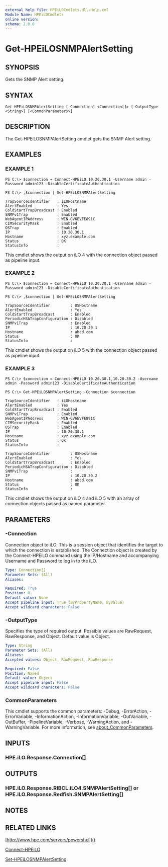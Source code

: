 ```yaml
---
external help file: HPEiLOCmdlets.dll-Help.xml
Module Name: HPEiLOCmdlets
online version:
schema: 2.0.0
---
```


# Get-HPEiLOSNMPAlertSetting

## SYNOPSIS
Gets the SNMP Alert setting.

## SYNTAX

```
Get-HPEiLOSNMPAlertSetting [-Connection] <Connection[]> [-OutputType <String>] [<CommonParameters>]
```

## DESCRIPTION
The Get-HPEiLOSNMPAlertSetting cmdlet gets the SNMP Alert setting.

## EXAMPLES

### EXAMPLE 1
```
PS C:\> $connection = Connect-HPEiLO 10.20.30.1 -Username admin -Password admin123 -DisableCertificateAuthentication

PS C:\> ,$connection | Get-HPEiLOSNMPAlertSetting

TrapSourceIdentifier   : iLOHostname
AlertEnabled           : Yes
ColdStartTrapBroadcast : Enabled
SNMPv1Trap             : Enabled
WebAgentIPAddress      : WIN-GV6EVFE891C
CIMSecurityMask        : Enabled
OSTrap                 : Enabled
IP                     : 10.20.30.1
Hostname               : xyz.example.com
Status                 : OK
StatusInfo             :
```

This cmdlet shows the output on iLO 4 with the connection object passed as pipeline input.

### EXAMPLE 2
```
PS C:\> $connection = Connect-HPEiLO 10.20.30.1 -Username admin -Password admin123 -DisableCertificateAuthentication

PS C:\> ,$connection | Get-HPEiLOSNMPAlertSetting

TrapSourceIdentifier         : OSHostname
AlertEnabled                 : Yes
ColdStartTrapBroadcast       : Enabled
PeriodicHSATrapConfiguration : Disabled
SNMPv1Trap                   : Enabled
IP                           : 10.20.30.1
Hostname                     : abcd.com
Status                       : OK
StatusInfo                   :
```

This cmdlet shows the output on iLO 5 with the connection object passed as pipeline input.

### EXAMPLE 3
```
PS C:\> $connection = Connect-HPEiLO 10.20.30.1,10.20.30.2 -Username admin -Password admin123 -DisableCertificateAuthentication

PS C:\> Get-HPEiLOSNMPAlertSetting -Connection $connection 

TrapSourceIdentifier   : iLOHostname
AlertEnabled           : Yes
ColdStartTrapBroadcast : Enabled
SNMPv1Trap             : Enabled
WebAgentIPAddress      : WIN-GV6EVFE891C
CIMSecurityMask        : Enabled
OSTrap                 : Enabled
IP                     : 10.20.30.1
Hostname               : xyz.example.com
Status                 : OK
StatusInfo             : 

TrapSourceIdentifier         : OSHostname
AlertEnabled                 : Yes
ColdStartTrapBroadcast       : Enabled
PeriodicHSATrapConfiguration : Disabled
SNMPv1Trap                   : 
IP                           : 10.20.30.2
Hostname                     : abcd.com
Status                       : OK
StatusInfo                   :
```

This cmdlet shows the output on iLO 4 and iLO 5 with an array of connection objects passed as named parameter.

## PARAMETERS

### -Connection
Connection object to iLO.
This is a session object that identifies the target to which the connection is established.
The Connection object is created by the Connect-HPEiLO command using the IP/Hostname and accompanying Username and Password to log in to the iLO.

```yaml
Type: Connection[]
Parameter Sets: (All)
Aliases:

Required: True
Position: 0
Default value: None
Accept pipeline input: True (ByPropertyName, ByValue)
Accept wildcard characters: False
```

### -OutputType
Specifies the type of required output.
Possible values are RawRequest, RawResponse, and Object.
Default value is Object.

```yaml
Type: String
Parameter Sets: (All)
Aliases:
Accepted values: Object, RawRequest, RawResponse

Required: False
Position: Named
Default value: Object
Accept pipeline input: False
Accept wildcard characters: False
```

### CommonParameters
This cmdlet supports the common parameters: -Debug, -ErrorAction, -ErrorVariable, -InformationAction, -InformationVariable, -OutVariable, -OutBuffer, -PipelineVariable, -Verbose, -WarningAction, and -WarningVariable. For more information, see [about_CommonParameters](http://go.microsoft.com/fwlink/?LinkID=113216).

## INPUTS

### HPE.iLO.Response.Connection[]
## OUTPUTS

### HPE.iLO.Response.RIBCL.iLO4.SNMPAlertSetting[] or HPE.iLO.Response.Redfish.SNMPAlertSetting[]
## NOTES

## RELATED LINKS

[http://www.hpe.com/servers/powershell]()

[Connect-HPEiLO]()

[Set-HPEiLOSNMPAlertSetting]()

